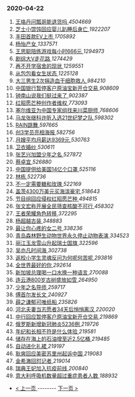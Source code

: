 ### 2020-04-22 
1. [ 王珞丹问瓢哥能退货吗 ](https://s.weibo.com/weibo?q=%23%E7%8E%8B%E7%8F%9E%E4%B8%B9%E9%97%AE%E7%93%A2%E5%93%A5%E8%83%BD%E9%80%80%E8%B4%A7%E5%90%97%23&Refer=top) *4504669*
1. [ 芝士小馄饨回应婴儿趴睡后身亡 ](https://s.weibo.com/weibo?q=%23%E8%8A%9D%E5%A3%AB%E5%B0%8F%E9%A6%84%E9%A5%A8%E5%9B%9E%E5%BA%94%E5%A9%B4%E5%84%BF%E8%B6%B4%E7%9D%A1%E5%90%8E%E8%BA%AB%E4%BA%A1%23&Refer=top) *1922207*
1. [ 丰田首款EV上市 ](https://s.weibo.com/weibo?q=%23%E4%B8%B0%E7%94%B0%E9%A6%96%E6%AC%BEEV%E4%B8%8A%E5%B8%82%23&topic_ad=1&Refer=top) *1705892*
1. [ 杨怡产女 ](https://s.weibo.com/weibo?q=%E6%9D%A8%E6%80%A1%E4%BA%A7%E5%A5%B3&Refer=top) *1337571*
1. [ 王思聪陪练游戏每小时666元 ](https://s.weibo.com/weibo?q=%23%E7%8E%8B%E6%80%9D%E8%81%AA%E9%99%AA%E7%BB%83%E6%B8%B8%E6%88%8F%E6%AF%8F%E5%B0%8F%E6%97%B6666%E5%85%83%23&Refer=top) *1294973*
1. [ 剧综大V走花路 ](https://s.weibo.com/weibo?q=%23%E5%89%A7%E7%BB%BC%E5%A4%A7V%E8%B5%B0%E8%8A%B1%E8%B7%AF%23&Refer=top) *1274429*
1. [ 再不开学宿舍的现状 ](https://s.weibo.com/weibo?q=%23%E5%86%8D%E4%B8%8D%E5%BC%80%E5%AD%A6%E5%AE%BF%E8%88%8D%E7%9A%84%E7%8E%B0%E7%8A%B6%23&Refer=top) *1259551*
1. [ 从包包看女生状态 ](https://s.weibo.com/weibo?q=%23%E4%BB%8E%E5%8C%85%E5%8C%85%E7%9C%8B%E5%A5%B3%E7%94%9F%E7%8A%B6%E6%80%81%23&Refer=top) *1225128*
1. [ 大三男生2次捐造血干细胞救人 ](https://s.weibo.com/weibo?q=%23%E5%A4%A7%E4%B8%89%E7%94%B7%E7%94%9F2%E6%AC%A1%E6%8D%90%E9%80%A0%E8%A1%80%E5%B9%B2%E7%BB%86%E8%83%9E%E6%95%91%E4%BA%BA%23&Refer=top) *984210*
1. [ 中国银行暂停客户原油宝新开仓交易 ](https://s.weibo.com/weibo?q=%23%E4%B8%AD%E5%9B%BD%E9%93%B6%E8%A1%8C%E6%9A%82%E5%81%9C%E5%AE%A2%E6%88%B7%E5%8E%9F%E6%B2%B9%E5%AE%9D%E6%96%B0%E5%BC%80%E4%BB%93%E4%BA%A4%E6%98%93%23&Refer=top) *908609*
1. [ 钟南山说我们挺过来了 ](https://s.weibo.com/weibo?q=%23%E9%92%9F%E5%8D%97%E5%B1%B1%E8%AF%B4%E6%88%91%E4%BB%AC%E6%8C%BA%E8%BF%87%E6%9D%A5%E4%BA%86%23&Refer=top) *902387*
1. [ 红昭愿芒种创作者维权 ](https://s.weibo.com/weibo?q=%23%E7%BA%A2%E6%98%AD%E6%84%BF%E8%8A%92%E7%A7%8D%E5%88%9B%E4%BD%9C%E8%80%85%E7%BB%B4%E6%9D%83%23&Refer=top) *773093*
1. [ 塞尔维亚为中国专家组找来川菜厨师 ](https://s.weibo.com/weibo?q=%23%E5%A1%9E%E5%B0%94%E7%BB%B4%E4%BA%9A%E4%B8%BA%E4%B8%AD%E5%9B%BD%E4%B8%93%E5%AE%B6%E7%BB%84%E6%89%BE%E6%9D%A5%E5%B7%9D%E8%8F%9C%E5%8E%A8%E5%B8%88%23&Refer=top) *768606*
1. [ 马龙张继科许昕入选21世纪梦之队 ](https://s.weibo.com/weibo?q=%23%E9%A9%AC%E9%BE%99%E5%BC%A0%E7%BB%A7%E7%A7%91%E8%AE%B8%E6%98%95%E5%85%A5%E9%80%8921%E4%B8%96%E7%BA%AA%E6%A2%A6%E4%B9%8B%E9%98%9F%23&Refer=top) *598302*
1. [ RAIN跳舞 ](https://s.weibo.com/weibo?q=%23RAIN%E8%B7%B3%E8%88%9E%23&Refer=top) *597665*
1. [ 创3学员亮相海报 ](https://s.weibo.com/weibo?q=%23%E5%88%9B3%E5%AD%A6%E5%91%98%E4%BA%AE%E7%9B%B8%E6%B5%B7%E6%8A%A5%23&Refer=top) *582756*
1. [ 月嫂平均月薪达9369元 ](https://s.weibo.com/weibo?q=%23%E6%9C%88%E5%AB%82%E5%B9%B3%E5%9D%87%E6%9C%88%E8%96%AA%E8%BE%BE9369%E5%85%83%23&Refer=top) *530763*
1. [ 卫衣婚纱 ](https://s.weibo.com/weibo?q=%23%E5%8D%AB%E8%A1%A3%E5%A9%9A%E7%BA%B1%23&Refer=top) *530611*
1. [ 张艺兴加盟少年之名 ](https://s.weibo.com/weibo?q=%23%E5%BC%A0%E8%89%BA%E5%85%B4%E5%8A%A0%E7%9B%9F%E5%B0%91%E5%B9%B4%E4%B9%8B%E5%90%8D%23&Refer=top) *527872*
1. [ 蔡卓宜 ](https://s.weibo.com/weibo?q=%E8%94%A1%E5%8D%93%E5%AE%9C&Refer=top) *526880*
1. [ 中国提供给美国14亿个口罩 ](https://s.weibo.com/weibo?q=%E4%B8%AD%E5%9B%BD%E6%8F%90%E4%BE%9B%E7%BB%99%E7%BE%8E%E5%9B%BD14%E4%BA%BF%E4%B8%AA%E5%8F%A3%E7%BD%A9&Refer=top) *525116*
1. [ 林栋 ](https://s.weibo.com/weibo?q=%E6%9E%97%E6%A0%8B&Refer=top) *522736*
1. [ 不一定需要糖和玫瑰 ](https://s.weibo.com/weibo?q=%23%E4%B8%8D%E4%B8%80%E5%AE%9A%E9%9C%80%E8%A6%81%E7%B3%96%E5%92%8C%E7%8E%AB%E7%91%B0%23&Refer=top) *522169*
1. [ 盖茨4300万美元买海滨豪宅 ](https://s.weibo.com/weibo?q=%23%E7%9B%96%E8%8C%A84300%E4%B8%87%E7%BE%8E%E5%85%83%E4%B9%B0%E6%B5%B7%E6%BB%A8%E8%B1%AA%E5%AE%85%23&Refer=top) *518643*
1. [ 节目组回应侵权红昭愿芒种 ](https://s.weibo.com/weibo?q=%E8%8A%82%E7%9B%AE%E7%BB%84%E5%9B%9E%E5%BA%94%E4%BE%B5%E6%9D%83%E7%BA%A2%E6%98%AD%E6%84%BF%E8%8A%92%E7%A7%8D&Refer=top) *494815*
1. [ 张文宏称开展全民筛查核酸不可行 ](https://s.weibo.com/weibo?q=%23%E5%BC%A0%E6%96%87%E5%AE%8F%E7%A7%B0%E5%BC%80%E5%B1%95%E5%85%A8%E6%B0%91%E7%AD%9B%E6%9F%A5%E6%A0%B8%E9%85%B8%E4%B8%8D%E5%8F%AF%E8%A1%8C%23&Refer=top) *458302*
1. [ 王者荣耀角色转移 ](https://s.weibo.com/weibo?q=%23%E7%8E%8B%E8%80%85%E8%8D%A3%E8%80%80%E8%A7%92%E8%89%B2%E8%BD%AC%E7%A7%BB%23&Refer=top) *372295*
1. [ 杨超越古装 ](https://s.weibo.com/weibo?q=%23%E6%9D%A8%E8%B6%85%E8%B6%8A%E5%8F%A4%E8%A3%85%23&Refer=top) *348883*
1. [ 最让你心疼的女二号 ](https://s.weibo.com/weibo?q=%23%E6%9C%80%E8%AE%A9%E4%BD%A0%E5%BF%83%E7%96%BC%E7%9A%84%E5%A5%B3%E4%BA%8C%E5%8F%B7%23&Refer=top) *338236*
1. [ 青岛森林野生动物世界永久停止动物表演 ](https://s.weibo.com/weibo?q=%23%E9%9D%92%E5%B2%9B%E6%A3%AE%E6%9E%97%E9%87%8E%E7%94%9F%E5%8A%A8%E7%89%A9%E4%B8%96%E7%95%8C%E6%B0%B8%E4%B9%85%E5%81%9C%E6%AD%A2%E5%8A%A8%E7%89%A9%E8%A1%A8%E6%BC%94%23&Refer=top) *334523*
1. [ 丽江玉龙雪山升起瑞士国旗 ](https://s.weibo.com/weibo?q=%E4%B8%BD%E6%B1%9F%E7%8E%89%E9%BE%99%E9%9B%AA%E5%B1%B1%E5%8D%87%E8%B5%B7%E7%91%9E%E5%A3%AB%E5%9B%BD%E6%97%97&Refer=top) *322596*
1. [ 吴亦凡时间海 ](https://s.weibo.com/weibo?q=%23%E5%90%B4%E4%BA%A6%E5%87%A1%E6%97%B6%E9%97%B4%E6%B5%B7%23&Refer=top) *302738*
1. [ 返校小学生灵魂反问为何呢何苦呢 ](https://s.weibo.com/weibo?q=%E8%BF%94%E6%A0%A1%E5%B0%8F%E5%AD%A6%E7%94%9F%E7%81%B5%E9%AD%82%E5%8F%8D%E9%97%AE%E4%B8%BA%E4%BD%95%E5%91%A2%E4%BD%95%E8%8B%A6%E5%91%A2&Refer=top) *293816*
1. [ 全世界最好的你 ](https://s.weibo.com/weibo?q=%E5%85%A8%E4%B8%96%E7%95%8C%E6%9C%80%E5%A5%BD%E7%9A%84%E4%BD%A0&Refer=top) *292614*
1. [ 新加坡总理喝一口水换一种语言 ](https://s.weibo.com/weibo?q=%23%E6%96%B0%E5%8A%A0%E5%9D%A1%E6%80%BB%E7%90%86%E5%96%9D%E4%B8%80%E5%8F%A3%E6%B0%B4%E6%8D%A2%E4%B8%80%E7%A7%8D%E8%AF%AD%E8%A8%80%23&Refer=top) *270088*
1. [ 连云港800岁古树盛放如雪 ](https://s.weibo.com/weibo?q=%E8%BF%9E%E4%BA%91%E6%B8%AF800%E5%B2%81%E5%8F%A4%E6%A0%91%E7%9B%9B%E6%94%BE%E5%A6%82%E9%9B%AA&Refer=top) *264950*
1. [ 少年之名导师 ](https://s.weibo.com/weibo?q=%23%E5%B0%91%E5%B9%B4%E4%B9%8B%E5%90%8D%E5%AF%BC%E5%B8%88%23&Refer=top) *259717*
1. [ 傅首尔发长文 ](https://s.weibo.com/weibo?q=%23%E5%82%85%E9%A6%96%E5%B0%94%E5%8F%91%E9%95%BF%E6%96%87%23&Refer=top) *240927*
1. [ 薛之谦郁可唯纸船 ](https://s.weibo.com/weibo?q=%23%E8%96%9B%E4%B9%8B%E8%B0%A6%E9%83%81%E5%8F%AF%E5%94%AF%E7%BA%B8%E8%88%B9%23&Refer=top) *235826*
1. [ 河北夫妻当志愿者34天后悄悄离汉 ](https://s.weibo.com/weibo?q=%23%E6%B2%B3%E5%8C%97%E5%A4%AB%E5%A6%BB%E5%BD%93%E5%BF%97%E6%84%BF%E8%80%8534%E5%A4%A9%E5%90%8E%E6%82%84%E6%82%84%E7%A6%BB%E6%B1%89%23&Refer=top) *220020*
1. [ 中行回应暂停客户原油宝新开仓交易 ](https://s.weibo.com/weibo?q=%E4%B8%AD%E8%A1%8C%E5%9B%9E%E5%BA%94%E6%9A%82%E5%81%9C%E5%AE%A2%E6%88%B7%E5%8E%9F%E6%B2%B9%E5%AE%9D%E6%96%B0%E5%BC%80%E4%BB%93%E4%BA%A4%E6%98%93&Refer=top) *219869*
1. [ 俄罗斯新增新冠肺炎5236例 ](https://s.weibo.com/weibo?q=%E4%BF%84%E7%BD%97%E6%96%AF%E6%96%B0%E5%A2%9E%E6%96%B0%E5%86%A0%E8%82%BA%E7%82%8E5236%E4%BE%8B&Refer=top) *219726*
1. [ 年纪和长相不符是什么体验 ](https://s.weibo.com/weibo?q=%E5%B9%B4%E7%BA%AA%E5%92%8C%E9%95%BF%E7%9B%B8%E4%B8%8D%E7%AC%A6%E6%98%AF%E4%BB%80%E4%B9%88%E4%BD%93%E9%AA%8C&Refer=top) *219581*
1. [ 储存在海上的石油增至近2.5亿桶 ](https://s.weibo.com/weibo?q=%E5%82%A8%E5%AD%98%E5%9C%A8%E6%B5%B7%E4%B8%8A%E7%9A%84%E7%9F%B3%E6%B2%B9%E5%A2%9E%E8%87%B3%E8%BF%912.5%E4%BA%BF%E6%A1%B6&Refer=top) *219485*
1. [ 自动进化礼裙 ](https://s.weibo.com/weibo?q=%E8%87%AA%E5%8A%A8%E8%BF%9B%E5%8C%96%E7%A4%BC%E8%A3%99&Refer=top) *219197*
1. [ 耿爽回应美密苏里州起诉中国 ](https://s.weibo.com/weibo?q=%E8%80%BF%E7%88%BD%E5%9B%9E%E5%BA%94%E7%BE%8E%E5%AF%86%E8%8B%8F%E9%87%8C%E5%B7%9E%E8%B5%B7%E8%AF%89%E4%B8%AD%E5%9B%BD&Refer=top) *219083*
1. [ 金希澈回怼记者 ](https://s.weibo.com/weibo?q=%23%E9%87%91%E5%B8%8C%E6%BE%88%E5%9B%9E%E6%80%BC%E8%AE%B0%E8%80%85%23&Refer=top) *219014*
1. [ 瑞典王妃加入抗疫前线 ](https://s.weibo.com/weibo?q=%E7%91%9E%E5%85%B8%E7%8E%8B%E5%A6%83%E5%8A%A0%E5%85%A5%E6%8A%97%E7%96%AB%E5%89%8D%E7%BA%BF&Refer=top) *200840*
1. [ 意大利呼吸机数量超过重症患者人数 ](https://s.weibo.com/weibo?q=%E6%84%8F%E5%A4%A7%E5%88%A9%E5%91%BC%E5%90%B8%E6%9C%BA%E6%95%B0%E9%87%8F%E8%B6%85%E8%BF%87%E9%87%8D%E7%97%87%E6%82%A3%E8%80%85%E4%BA%BA%E6%95%B0&Refer=top) *188932* 

- [ < 上一页 ](https://github.com/able8/weibo-hot-record/blob/master/2020-04-21.md) -------- [ 下一页 > ](https://github.com/able8/weibo-hot-record/blob/master/2020-04-23.md)